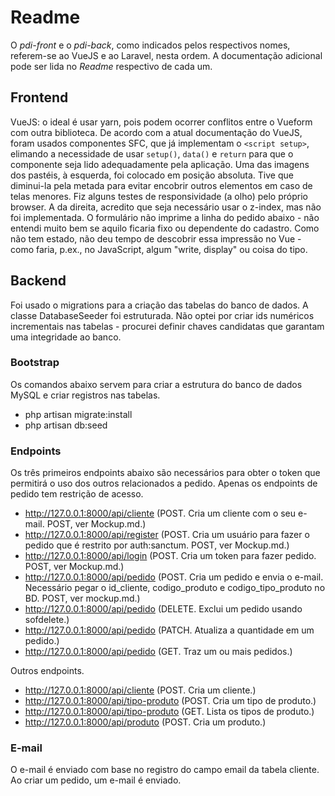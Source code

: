 # Readme   

O *pdi-front* e o *pdi-back*, como indicados pelos respectivos nomes, referem-se ao VueJS e ao Laravel, nesta ordem. A documentação adicional pode ser lida no *Readme* respectivo de cada um.

## Frontend  

VueJS: o ideal é usar yarn, pois podem ocorrer conflitos entre o Vueform com outra biblioteca.
De acordo com a atual documentação do VueJS, foram usados componentes SFC, que já implementam o `<script setup>`, elimando a necessidade de usar `setup()`, `data()` e `return` para que o componente seja lido adequadamente pela aplicação. Uma das imagens dos pastéis, à esquerda, foi colocado em posição absoluta. Tive que diminui-la pela metada para evitar encobrir outros elementos em caso de telas menores. Fiz alguns testes de responsividade (a olho) pelo próprio browser. A da direita, acredito que seja necessário usar o z-index, mas não foi implementada. O formulário não imprime a linha do pedido abaixo - não entendi muito bem se aquilo ficaria fixo ou dependente do cadastro. Como não tem estado, não deu tempo de descobrir essa impressão no Vue - como faria, p.ex., no JavaScript, algum "write, display" ou coisa do tipo.

## Backend

Foi usado o migrations para a criação das tabelas do banco de dados. A classe DatabaseSeeder foi estruturada. Não optei por criar ids numéricos incrementais nas tabelas - procurei definir chaves candidatas que garantam uma integridade ao banco.  

### Bootstrap  

Os comandos abaixo servem para criar a estrutura do banco de dados MySQL e criar registros nas tabelas.

- php artisan migrate:install
- php artisan db:seed

### Endpoints  

Os três primeiros endpoints abaixo são necessários para obter o token que permitirá o uso dos outros relacionados a pedido. Apenas os endpoints de pedido tem restrição de acesso.

 - http://127.0.0.1:8000/api/cliente (POST. Cria um cliente com o seu e-mail. POST, ver Mockup.md.)
 - http://127.0.0.1:8000/api/register (POST. Cria um usuário para fazer o pedido que é restrito por auth:sanctum. POST, ver Mockup.md.)
 - http://127.0.0.1:8000/api/login (POST. Cria um token para fazer pedido. POST, ver Mockup.md.)
 - http://127.0.0.1:8000/api/pedido (POST. Cria um pedido e envia o e-mail. Necessário pegar o id_cliente, codigo_produto e codigo_tipo_produto no BD. POST, ver mockup.md.)
 - http://127.0.0.1:8000/api/pedido (DELETE. Exclui um pedido usando sofdelete.)
 - http://127.0.0.1:8000/api/pedido (PATCH. Atualiza a quantidade em um pedido.)
 - http://127.0.0.1:8000/api/pedido (GET. Traz um ou mais pedidos.)

Outros endpoints.  

 - http://127.0.0.1:8000/api/cliente (POST. Cria um cliente.)
 - http://127.0.0.1:8000/api/tipo-produto (POST. Cria um tipo de produto.)
 - http://127.0.0.1:8000/api/tipo-produto (GET. Lista os tipos de produto.)
 - http://127.0.0.1:8000/api/produto (POST. Cria um produto.)


### E-mail  

O e-mail é enviado com base no registro do campo email da tabela cliente. Ao criar um pedido, um e-mail é enviado.
